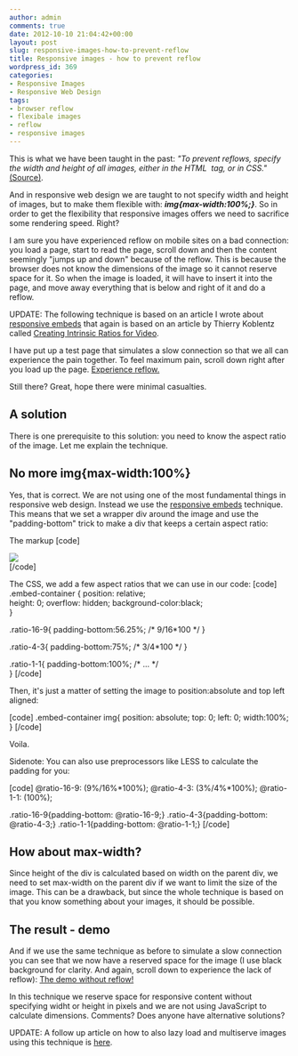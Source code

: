 ```yaml
---
author: admin
comments: true
date: 2012-10-10 21:04:42+00:00
layout: post
slug: responsive-images-how-to-prevent-reflow
title: Responsive images - how to prevent reflow
wordpress_id: 369
categories:
- Responsive Images
- Responsive Web Design
tags:
- browser reflow
- flexibale images
- reflow
- responsive images
---
```



This is what we have been taught in the past: _"To prevent reflows, specify the width and height of all images, either in the HTML **<img>** tag, or in CSS."_ [(Source)](https://developers.google.com/speed/docs/best-practices/rendering). 





And in responsive web design we are taught to not specify width and height of images, but to make them flexible with: **_img{max-width:100%;}_**. So in order to get the flexibility that responsive images offers we need to sacrifice some rendering speed. Right?





I am sure you have experienced reflow on mobile sites on a bad connection: you load a page, start to read the page, scroll down and then the content seemingly "jumps up and down" because of the reflow. This is because the browser does not know the dimensions of the image so it cannot reserve space for it. So when the image is loaded, it will have to insert it into the page, and move away everything that is below and right of it and do a reflow.






UPDATE: The following technique is based on an article I wrote about [responsive embeds](http://andmag.se/2011/11/responsive-embeds/) that again is based on an article by Thierry Koblentz called [Creating Intrinsic Ratios for Video](http://www.alistapart.com/articles/creating-intrinsic-ratios-for-video/).





I have put up a test page that simulates a slow connection so that we all can experience the pain together. To feel maximum pain, scroll down right after you load up the page. [Experience reflow.](http://andmag.se/responsive-images/reflow.html)





Still there? Great, hope there were minimal casualties.




## A solution




There is one prerequisite to this solution: you need to know the aspect ratio of the image. Let me explain the technique.





## No more img{max-width:100%}




Yes, that is correct. We are not using one of the most fundamental things in responsive web design. Instead we use the [responsive embeds](http://andmag.se/2011/11/responsive-embeds/) technique. This means that we set a wrapper div around the image and use the "padding-bottom" trick to make a div that keeps a certain aspect ratio:




The markup
[code]
<div class="embed-container ratio-16-9">
      <img src="imgage.jpg"/>
</div>
[/code]






The CSS, we add a few aspect ratios that we can use in our code:
[code]
.embed-container {
    position: relative;    
    height: 0;
    overflow: hidden;
    background-color:black;   
}

.ratio-16-9{
    padding-bottom:56.25%; /* 9/16*100 */
}

.ratio-4-3{
    padding-bottom:75%; /* 3/4*100 */
}

.ratio-1-1{
	padding-bottom:100%; /* ... */	
}
[/code]






Then, it's just a matter of setting the image to position:absolute and top left aligned:

[code]
.embed-container img{
    position: absolute;
    top: 0;
    left: 0;
    width:100%;
}
[/code]





Voila.





Sidenote: You can also use preprocessors like LESS to calculate the padding for you:

[code]
@ratio-16-9: (9%/16%*100%);
@ratio-4-3: (3%/4%*100%);
@ratio-1-1: (100%);

.ratio-16-9{padding-bottom: @ratio-16-9;}
.ratio-4-3{padding-bottom: @ratio-4-3;}
.ratio-1-1{padding-bottom: @ratio-1-1;}
[/code]






## How about max-width?




Since height of the div is calculated based on width on the parent div, we need to set max-width on the parent div if we want to limit the size of the image. This can be a drawback, but since the whole technique is based on that you know something about your images, it should be possible.






## The result - demo




And if we use the same technique as before to simulate a slow connection you can see that we now have a reserved space for the image (I use black background for clarity. And again, scroll down to experience the lack of reflow): [The demo without reflow!](http://andmag.se/responsive-images/no-reflow.html)






In this technique we reserve space for responsive content without specifying widht or height in pixels and we are not using JavaScript to calculate dimensions. Comments? Does anyone have alternative solutions?





UPDATE: A follow up article on how to also lazy load and multiserve images using this technique is [here](http://andmag.se/2012/10/responsive-images-lazy-load-and-multiserve-images/). 
